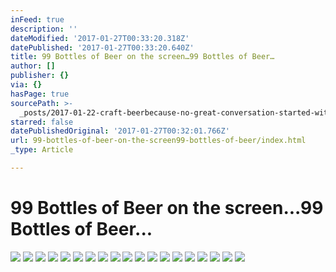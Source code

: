 ```yaml
---
inFeed: true
description: ''
dateModified: '2017-01-27T00:33:20.318Z'
datePublished: '2017-01-27T00:33:20.640Z'
title: 99 Bottles of Beer on the screen…99 Bottles of Beer…
author: []
publisher: {}
via: {}
hasPage: true
sourcePath: >-
  _posts/2017-01-22-craft-beerbecause-no-great-conversation-started-with-a-sal.md
starred: false
datePublishedOriginal: '2017-01-27T00:32:01.766Z'
url: 99-bottles-of-beer-on-the-screen99-bottles-of-beer/index.html
_type: Article

---
```

# 99 Bottles of Beer on the screen...99 Bottles of Beer...
![](https://the-grid-user-content.s3-us-west-2.amazonaws.com/71bc7c53-b971-4b3a-9d02-b45a9fab4567.png)
![](https://the-grid-user-content.s3-us-west-2.amazonaws.com/65448526-be03-427d-9624-a619cf5924b8.jpg)
![](https://s3-us-west-2.amazonaws.com/the-grid-img/p/7d3babadf9297dfb712b39757af80c4af7b0f66d.jpg)
![](https://the-grid-user-content.s3-us-west-2.amazonaws.com/43ccb6f1-cbf1-458f-8d91-7226c4a4230f.jpg)
![](https://the-grid-user-content.s3-us-west-2.amazonaws.com/a58c826f-caa4-4632-b098-b123424b5c91.jpg)
![](https://the-grid-user-content.s3-us-west-2.amazonaws.com/d361f2d8-4236-4117-97ec-722cb9735a8c.jpg)
![](https://the-grid-user-content.s3-us-west-2.amazonaws.com/72aa2a66-2ada-4d32-8668-fd026730ae48.jpg)
![](https://the-grid-user-content.s3-us-west-2.amazonaws.com/ea0c5989-dabf-4770-a9ca-17afff73af09.jpg)
![](https://the-grid-user-content.s3-us-west-2.amazonaws.com/b45b3bcb-955d-47af-a23e-3c683e14a535.jpg)
![](https://the-grid-user-content.s3-us-west-2.amazonaws.com/519aaa40-f531-4541-b1d2-285f4e665215.jpg)
![](https://the-grid-user-content.s3-us-west-2.amazonaws.com/3d8f0c95-464f-430d-89e1-ff99ab533ea8.jpg)
![](https://the-grid-user-content.s3-us-west-2.amazonaws.com/ab17f9ff-d3e3-4e6d-b1b2-c772b6b84c0a.jpg)
![](https://the-grid-user-content.s3-us-west-2.amazonaws.com/9493edeb-cb9e-4ca9-af5a-1cad6dcf05f4.jpg)
![](https://the-grid-user-content.s3-us-west-2.amazonaws.com/70dd54c2-502c-49ea-99c7-7f1c9474ab1c.jpg)
![](https://the-grid-user-content.s3-us-west-2.amazonaws.com/e76b1e4c-a4b5-4a6b-ae25-a8027d0b3fd2.jpg)
![](https://the-grid-user-content.s3-us-west-2.amazonaws.com/90bb342d-bdd3-4b90-bfbd-239bb68f3ac2.jpg)
![](https://the-grid-user-content.s3-us-west-2.amazonaws.com/a4762eec-38ad-4be3-b2e0-23e8869c696c.jpg)
![](https://the-grid-user-content.s3-us-west-2.amazonaws.com/563d28fc-32b6-40f1-b700-afd4038d4f8e.jpg)
![](https://the-grid-user-content.s3-us-west-2.amazonaws.com/dd78ed0d-ffd1-4464-9ede-32981954dfa4.jpg)
